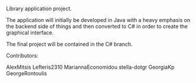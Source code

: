 Library application project.

The application will initially be developed in Java with a heavy emphasis on the backend side of things and then converted to C# in order to create the graphical interface.

The final project will be contained in the C# branch.

Contributors:

AlexMitsis
Lefteris2310
MariannaEconomidou
stella-dotgr
GeorgiaKp
GeorgeRontoulis
